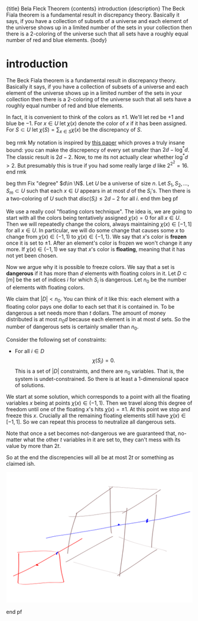 {title}
Bela Fleck Theorem
{contents}
introduction
{description}
The Beck Fiala theorem is a fundamental result in discrepancy
theory. Basically it says, if you have a collection of subsets of a
universe and each element of the universe shows up in a limited
number of the sets in your collection then there is a 2-coloring
of the universe such that all sets have a roughly equal number of red and blue elements. 
{body}

# introduction

The Beck Fiala theorem is a fundamental result in discrepancy
theory. Basically it says, if you have a collection of subsets of a
universe and each element of the universe shows up in a limited
number of the sets in your collection then there is a 2-coloring
of the universe such that all sets have a roughly equal number of red and blue elements. 

In fact, it is convenient to think of the colors as $\pm 1$.
We'll let red be $+1$ and blue be $-1$.
For $x\in U$ let $\chi(x)$ denote the color of $x$ if it has been
assigned. For $S\subset U$ let $\chi(S) = \sum_{x\in S}\chi(x)$
be the discrepancy of $S$.

beg rmk
My notation is inspired by 
[this paper](https://arxiv.org/abs/1306.6081)
which proves a truly insane bound: you can make the discrepency
of every set smaller than $2d-\log^* d$. The classic result is
$2d-2$.
Now, to me its not actually clear whether $\log^* d > 2$. But
presumably this is true if you had some really large $d$ like
$2^{2^{2}}=16$.
end rmk

beg thm
Fix "degree" $d\in \N$.
Let $U$ be a universe of size $n$. Let $S_1,S_2,\ldots, S_m
\subset U$ such that each $x\in U$ appears in at most $d$ of the
$S_i$'s. Then there is a two-coloring of $U$ such that $disc(S_i) \le 2d-2$ for all  $i$.
end thm
beg pf

We use a really cool "floating colors technique". 
The idea is, we are going to start with all the colors being
tentatively assigned $\chi(x) = 0$ for all $x\in U$.
Then we will repeatedly change the colors, always maintaining
$\chi(x) \in [-1,1]$  for all $x\in U$.
In particular, we will do some change that causes some $x$ to
change from $\chi(x)\in (-1,1)$ to  $\chi(x) \in \{-1, 1\}$.
We say that $x$'s color is **frozen** once it is set to $\pm 1$.
After an element's color is frozen we won't change it any more. 
If $\chi(x)\in (-1,1)$ we say that $x$'s color is **floating**,
meaning that it has not yet been chosen.

Now we argue why it is possible to freeze colors. 
We say that a set is **dangerous** if it has more than $d$
elements with floating colors in it. 
Let $D\subset [m]$ be the set of indices $i$ for which $S_i$ is dangerous. 
Let $n_0$ be the number of elements with floating colors.

We claim that $|D|< n_0.$ 
You can think of it like this: each element with a floating color
pays one dollar to each set that it is contained in. To be
dangerous a set needs more than $t$ dollars. The amount of money
distributed is at most $n_0 d$ because each element is in at most
$d$ sets. So the number of dangerous sets is certainly smaller
than $n_0$.

Consider the following set of constraints: 

- For all $i\in D$
$$\chi(S_i) = 0.$$
This is a set of $|D|$ constraints, and there are $n_0$
variables. That is, the system is undet-constrained. So there is
at least a 1-dimensional space of solutions. 

We start at some solution, which corresponds to a point with all
the floating variables $x$ being at points $\chi(x)\in (-1,1)$.
Then we travel along this degree of freedom until one of the
floating $x$'s hits $\chi(x) = \pm 1$. At this point we stop and
freeze this $x$.
Crucially all the remaining floating elements still have $\chi(x) \in [-1,1]$.
So we can repeat this process to neutralize all dangerous sets. 

Note that once a set becomes not-dangerous we are guaranteed
that, no-matter what the other $t$ variables in it are set to,
they can't mess with its value by more than $2t$.

So at the end the discrepencies will all be at most $2t$ or
something as claimed ish.

![ink_img010](images/ink_img010.png)


end pf